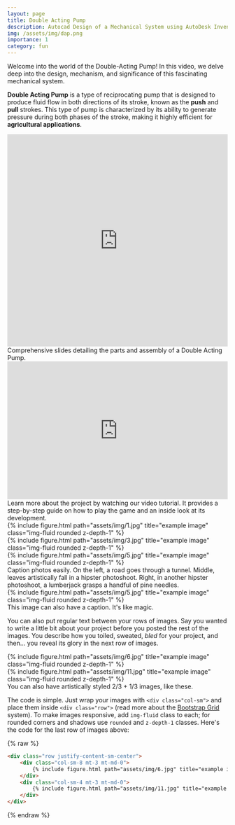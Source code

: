 ```yaml
---
layout: page
title: Double Acting Pump
description: Autocad Design of a Mechanical System using AutoDesk Inventor.
img: /assets/img/dap.png
importance: 1
category: fun
---
```


Welcome into the world of the Double-Acting Pump! In this video, we delve deep into the design, mechanism, and significance of this fascinating mechanical system.

**Double Acting Pump** is a type of reciprocating pump that is designed to produce fluid flow in both directions of its stroke, known as the **push** and **pull** strokes. This type of pump is characterized by its ability to generate pressure during both phases of the stroke, making it highly efficient for **agricultural applications**.

<div class="row text-center">
    <div class="col-sm mt-3 mt-md-0">
       <iframe src="https://www.slideshare.net/slideshow/embed_code/key/3A524XWIRYGHEh?hostedIn=slideshare&page=upload" width="100%" height="485" frameborder="0" marginwidth="0" marginheight="0" scrolling="no"></iframe>
    </div>
</div>
<div class="caption">
    Comprehensive slides detailing the parts and assembly of a Double Acting Pump.
</div>

<div class="row">
    <div class="col-sm">
        <iframe width="100%" height="315" src="https://www.youtube.com/embed/qACneEAyhro" frameborder="0" allowfullscreen></iframe>
    </div>
</div>
<div class="caption">
    Learn more about the project by watching our video tutorial. It provides a step-by-step guide on how to play the game and an inside look at its development.
</div>

<div class="row">
    <div class="col-sm mt-3 mt-md-0">
        {% include figure.html path="assets/img/1.jpg" title="example image" class="img-fluid rounded z-depth-1" %}
    </div>
    <div class="col-sm mt-3 mt-md-0">
        {% include figure.html path="assets/img/3.jpg" title="example image" class="img-fluid rounded z-depth-1" %}
    </div>
    <div class="col-sm mt-3 mt-md-0">
        {% include figure.html path="assets/img/5.jpg" title="example image" class="img-fluid rounded z-depth-1" %}
    </div>
</div>
<div class="caption">
    Caption photos easily. On the left, a road goes through a tunnel. Middle, leaves artistically fall in a hipster photoshoot. Right, in another hipster photoshoot, a lumberjack grasps a handful of pine needles.
</div>
<div class="row">
    <div class="col-sm mt-3 mt-md-0">
        {% include figure.html path="assets/img/5.jpg" title="example image" class="img-fluid rounded z-depth-1" %}
    </div>
</div>
<div class="caption">
    This image can also have a caption. It's like magic.
</div>

You can also put regular text between your rows of images.
Say you wanted to write a little bit about your project before you posted the rest of the images.
You describe how you toiled, sweated, *bled* for your project, and then... you reveal its glory in the next row of images.


<div class="row justify-content-sm-center">
    <div class="col-sm-8 mt-3 mt-md-0">
        {% include figure.html path="assets/img/6.jpg" title="example image" class="img-fluid rounded z-depth-1" %}
    </div>
    <div class="col-sm-4 mt-3 mt-md-0">
        {% include figure.html path="assets/img/11.jpg" title="example image" class="img-fluid rounded z-depth-1" %}
    </div>
</div>
<div class="caption">
    You can also have artistically styled 2/3 + 1/3 images, like these.
</div>


The code is simple.
Just wrap your images with `<div class="col-sm">` and place them inside `<div class="row">` (read more about the <a href="https://getbootstrap.com/docs/4.4/layout/grid/">Bootstrap Grid</a> system).
To make images responsive, add `img-fluid` class to each; for rounded corners and shadows use `rounded` and `z-depth-1` classes.
Here's the code for the last row of images above:

{% raw %}
```html
<div class="row justify-content-sm-center">
    <div class="col-sm-8 mt-3 mt-md-0">
        {% include figure.html path="assets/img/6.jpg" title="example image" class="img-fluid rounded z-depth-1" %}
    </div>
    <div class="col-sm-4 mt-3 mt-md-0">
        {% include figure.html path="assets/img/11.jpg" title="example image" class="img-fluid rounded z-depth-1" %}
    </div>
</div>
```
{% endraw %}

